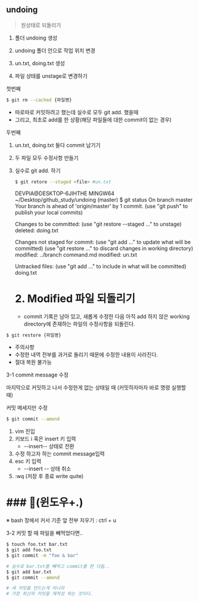## undoing

> 원상태로 되돌리기

1. 폴더 undoing 생성

2. undoing 폴더 안으로 작업 위치 변경
3. un.txt, doing.txt 생성

1. 파일 상태를  unstage로 변경하기

첫번째

```bash
$ git rm --cached {파일명}
```

- 따로따로 커밋하려고 했는데 실수로 모두 git add. 했을때
- 그리고, 최초로 add를 한 상황(해당 파일들에 대한 commit이 없는 경우)

두번째

1. un.txt, doing.txt 둘다 commit 남기기

2. 두 파일 모두 수정사항 만들기

3. 실수로 git add. 하기

   ```bash
   $ git retore --staged <file> #un.txt
   ```

   DEVPIA@DESKTOP-6JIHTHE MINGW64 ~/Desktop/github_study/undoing (master)
   $ git status
   On branch master
   Your branch is ahead of 'origin/master' by 1 commit.
     (use "git push" to publish your local commits)

   Changes to be committed:
     (use "git restore --staged <file>..." to unstage)
           deleted:    doing.txt

   Changes not staged for commit:
     (use "git add <file>..." to update what will be committed)
     (use "git restore <file>..." to discard changes in working directory)
           modified:   ../branch command.md
           modified:   un.txt

   Untracked files:
     (use "git add <file>..." to include in what will be committed)
           doing.txt

   # 2. Modified 파일 되돌리기

   - commit 기록은 남아 있고, 새롭게 수정한 다음 아직 add 하지 않은 working directory에 존재하는 파일의 수정사항을 되돌린다.

``` bash
$ git restore {파일명}
```

- 주의사항
- 수정한 내역 전부를 과거로 돌리기 때문에 수정한 내용이 사라진다.
- 절대 복원 불가능

3-1 commit message 수정

마지막으로 커밋하고 나서 수정한게 없는 상태일 때 (커밋하자마자 바로 명령 실행할 때)

커밋 메세지만 수정

``` bash
$ git commit --amend
```

1. vim 진입
2. 키보드 i 혹은 insert 키 입력
   - --insert-- 상태로 전환
3. 수정 하고자 하는 commit message입력
4. esc 키 입력
   - --insert -- 상태 취소
5. :wq (저장 후 종료 write quite)

# ### 👀(윈도우+.)

※ bash 창에서 커서 기준 앞 전부 지우기 : ctrl + u



3-2 커밋 할 때 파일을 빼먹었다면..

```bash
$ touch foo.txt bar.txt
$ git add foo.txt
$ git commit -m "foo & bar"

# 실수로 bar.txt를 빼먹고 commit를 한 다음..
$ git add bar.txt
$ git commit --amend

# 새 커밋을 만드는게 아니라
# 가장 최신의 커밋을 재작성 하는 것이다.
```





 